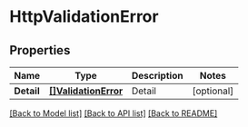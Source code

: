 # HttpValidationError

## Properties

Name | Type | Description | Notes
------------ | ------------- | ------------- | -------------
**Detail** | [**[]ValidationError**](ValidationError.md) | Detail | [optional] 

[[Back to Model list]](../README.md#documentation-for-models) [[Back to API list]](../README.md#documentation-for-api-endpoints) [[Back to README]](../README.md)


